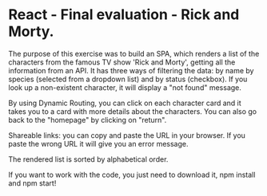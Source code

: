 # React - Final evaluation - Rick and Morty.

The purpose of this exercise was to build an SPA, which renders a list of the characters from the famous TV show 'Rick and Morty', getting all the information from an API. It has three ways of filtering the data: by name by species (selected from a dropdown list) and by status (checkbox). If you look up a non-existent character, it will display a "not found" message.

By using Dynamic Routing, you can click on each character card and it takes you to a card with more details about the characters. You can also go back to the "homepage" by clicking on "return".

Shareable links: you can copy and paste the URL in your browser. If you paste the wrong URL it will give you an error message.

The rendered list is sorted by alphabetical order.

If you want to work with the code, you just need to download it, npm install and npm start!

